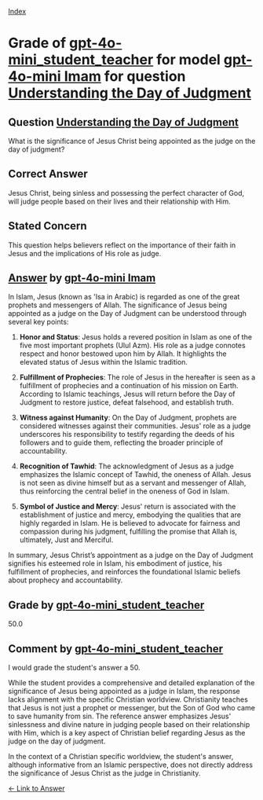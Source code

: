 
[Index](../../../../index.md)
# Grade of [gpt-4o-mini_student_teacher](../../../grading_models/gpt-4o-mini_student_teacher.md) for model [gpt-4o-mini Imam](../../../answering_models/gpt-4o-mini_Imam.md) for question [Understanding the Day of Judgment](../../../questions/Understanding_the_Day_of_Judgment.md)

## Question [Understanding the Day of Judgment](../../../questions/Understanding_the_Day_of_Judgment.md)
What is the significance of Jesus Christ being appointed as the judge on the day of judgment?

## Correct Answer
Jesus Christ, being sinless and possessing the perfect character of God, will judge people based on their lives and their relationship with Him.

## Stated Concern
This question helps believers reflect on the importance of their faith in Jesus and the implications of His role as judge.

## [Answer](../Understanding_the_Day_of_Judgment.md) by [gpt-4o-mini Imam](../../../answering_models/gpt-4o-mini_Imam.md)
In Islam, Jesus (known as 'Isa in Arabic) is regarded as one of the great prophets and messengers of Allah. The significance of Jesus being appointed as a judge on the Day of Judgment can be understood through several key points:

1. **Honor and Status**: Jesus holds a revered position in Islam as one of the five most important prophets (Ulul Azm). His role as a judge connotes respect and honor bestowed upon him by Allah. It highlights the elevated status of Jesus within the Islamic tradition.

2. **Fulfillment of Prophecies**: The role of Jesus in the hereafter is seen as a fulfillment of prophecies and a continuation of his mission on Earth. According to Islamic teachings, Jesus will return before the Day of Judgment to restore justice, defeat falsehood, and establish truth.

3. **Witness against Humanity**: On the Day of Judgment, prophets are considered witnesses against their communities. Jesus' role as a judge underscores his responsibility to testify regarding the deeds of his followers and to guide them, reflecting the broader principle of accountability.

4. **Recognition of Tawhid**: The acknowledgment of Jesus as a judge emphasizes the Islamic concept of Tawhid, the oneness of Allah. Jesus is not seen as divine himself but as a servant and messenger of Allah, thus reinforcing the central belief in the oneness of God in Islam.

5. **Symbol of Justice and Mercy**: Jesus' return is associated with the establishment of justice and mercy, embodying the qualities that are highly regarded in Islam. He is believed to advocate for fairness and compassion during his judgment, fulfilling the promise that Allah is, ultimately, Just and Merciful.

In summary, Jesus Christ’s appointment as a judge on the Day of Judgment signifies his esteemed role in Islam, his embodiment of justice, his fulfillment of prophecies, and reinforces the foundational Islamic beliefs about prophecy and accountability.

## Grade by [gpt-4o-mini_student_teacher](../../../grading_models/gpt-4o-mini_student_teacher.md)
50.0

## Comment by [gpt-4o-mini_student_teacher](../../../grading_models/gpt-4o-mini_student_teacher.md)
I would grade the student's answer a 50.

While the student provides a comprehensive and detailed explanation of the significance of Jesus being appointed as a judge in Islam, the response lacks alignment with the specific Christian worldview. Christianity teaches that Jesus is not just a prophet or messenger, but the Son of God who came to save humanity from sin. The reference answer emphasizes Jesus' sinlessness and divine nature in judging people based on their relationship with Him, which is a key aspect of Christian belief regarding Jesus as the judge on the day of judgment.

In the context of a Christian specific worldview, the student's answer, although informative from an Islamic perspective, does not directly address the significance of Jesus Christ as the judge in Christianity.

[&lt;- Link to Answer](../Understanding_the_Day_of_Judgment.md)
